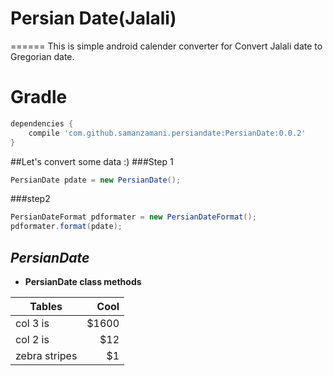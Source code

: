# Persian Date(Jalali)
======
This is simple android calender converter for Convert Jalali date to Gregorian date.
# Gradle
```groovy
dependencies {
    compile 'com.github.samanzamani.persiandate:PersianDate:0.0.2'
}
```
##Let's convert some data :)
###Step 1
```java
PersianDate pdate = new PersianDate();
```
###step2
```java
PersianDateFormat pdformater = new PersianDateFormat();
pdformater.format(pdate);
```
***PersianDate***
---
+ **PersianDate class methods**

| Tables        | Cool  |
| ------------- | -----:|
| col 3 is      | $1600 |
| col 2 is      |   $12 |
| zebra stripes |    $1 |
                     